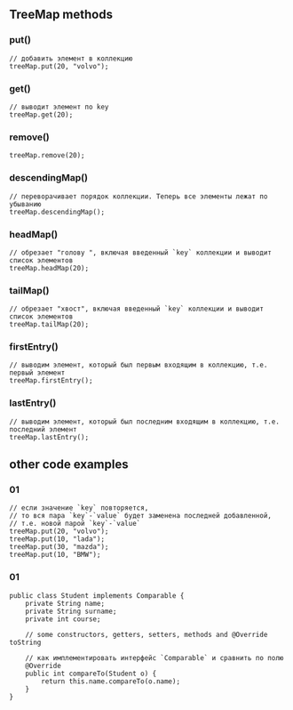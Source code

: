 ## TreeMap methods
### put()
```
// добавить элемент в коллекцию
treeMap.put(20, "volvo");
```

### get()
```
// выводит элемент по key
treeMap.get(20);
```

### remove()
```
treeMap.remove(20);
```

### descendingMap()
```
// переворачивает порядок коллекции. Теперь все элементы лежат по убыванию
treeMap.descendingMap();
```

### headMap()
```
// обрезает "голову ", включая введенный `key` коллекции и выводит список элементов
treeMap.headMap(20);
```

### tailMap() 
```
// обрезает "хвост", включая введенный `key` коллекции и выводит список элементов
treeMap.tailMap(20);
```

### firstEntry()
```
// выводим элемент, который был первым входящим в коллекцию, т.е. первый элемент
treeMap.firstEntry();
```

### lastEntry()
```
// выводим элемент, который был последним входящим в коллекцию, т.е. последний элемент
treeMap.lastEntry();
```


## other code examples 
### 01
```
// если значение `key` повторяется, 
// то вся пара `key`-`value` будет заменена последней добавленной,
// т.е. новой парой `key`-`value`
treeMap.put(20, "volvo");  
treeMap.put(10, "lada");  
treeMap.put(30, "mazda");  
treeMap.put(10, "BMW");
```

### 01
```
public class Student implements Comparable {
	private String name;
	private String surname;
	private int course;
	
	// some constructors, getters, setters, methods and @Override toString
	
	// как имплементировать интерфейс `Comparable` и сравнить по полю 
	@Override
	public int compareTo(Student o) {
		return this.name.compareTo(o.name);
	}
}
```
